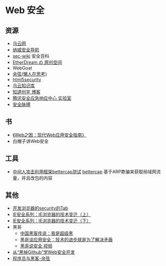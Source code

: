 # Web 安全

## 资源
* [乌云网](http://www.wooyun.org/)
* [纳威安全导航](http://navisec.it/)
* [sec-wiki](http://www.sec-wiki.com/) 安全百科
* [EtherDream の 原创空间](http://www.cnblogs.com/index-html)
* WebGoat
* [余弦(懒人在思考)](http://evilcos.me/)
* [html5security](http://html5security.org/)
* [乌云知识库](http://drops.wooyun.org/)
* [知道创宇 博客](http://blog.knownsec.com/)
* [腾讯安全应急响应中心 实验室](http://security.tencent.com/index.php/opensource/all)
* [安全脉搏](http://www.secpulse.com/)

## 书
* [《Web之困：现代Web应用安全指南》](http://wenku.it168.com/d_001267004.shtml)
* 白帽子讲Web安全

## 工具
* [中间人攻击利用框架bettercap测试](http://aquaregia.gitbooks.io/tmux-productive-mouse-free-development_zh/content/index.html) [bettercap](https://www.bettercap.org/) 
基于ARP欺骗来获取局域网流量，并且改包的内容

## 其他
* [开发浏览器的security的Tab](https://github.com/craigfrancis/dev-security)
* [IE安全系列：IE浏览器的技术变迁（上）](http://www.infoq.com/cn/articles/Internet-Explorer-Security1)
* [IE安全系列：IE浏览器的技术变迁（下）](http://www.infoq.com/cn/articles/Internet-Explorer-Security2)
* 黑哥
	* [中国黑客传说：我是超级黑](http://www1.taosay.net/index.php/2013/02/27/%e4%b8%ad%e5%9b%bd%e9%bb%91%e5%ae%a2%e4%bc%a0%e8%af%b4%ef%bc%9a%e6%88%91%e6%98%af%e8%b6%85%e7%ba%a7%e9%bb%91/)
	* [黑哥谈应用安全：技术的进步就是为了解决矛盾](http://www.infoq.com/cn/news/2014/02/superhei-on-security/%20)
	* [黑哥说安全 视频](https://github.com/iamjoel/web-security/issues/7)
* [从“黑掉Github”学Web安全开发](http://coolshell.cn/articles/11021.html)
* [程序员与黑客-余弦](http://www.infoq.com/cn/presentations/programmers-and-hackers)
